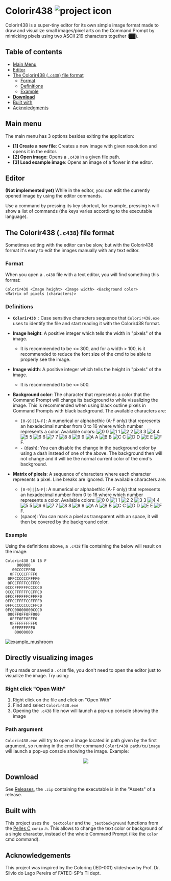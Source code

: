 # Colorir438 ![project icon](res/48x48.ico)
Colorir438 is a super-tiny editor for its own simple image format made to draw and visualize small images/pixel arts on the Command Prompt
by mimicking pixels using two ASCII 219 characters together (██).

## Table of contents
- [Main Menu](#main-menu)
- [Editor](#editor)
- [The Colorir438 (``.c438``) file format](#the-Colorir438-c438-file-format)
  - [Format](#format)
  - [Definitions](#definitions)
  - [Example](#example)
- [**Download**](#download)
- [Built with](#built-with)
- [Acknoledgments](#acknowledgements)

## Main menu
The main menu has 3 options besides exiting the application:
- **[1] Create a new file**: Creates a new image with given resolution and opens it in the editor.
- **[2] Open image**: Opens a ``.c438`` in a given file path.
- **[3] Load example image**: Opens an image of a flower in the editor.
## Editor
**(Not implemented yet)**
While in the editor, you can edit the currently opened image by using the editor commands. 

Use a command by pressing its key shortcut, for example, 
pressing ``h`` will show a list of commands (the keys varies according to the executable language).

## The Colorir438 (``.c438``) file format
Sometimes editing with the editor can be slow, but with the Colorir438 format it's easy to edit the images manually with any text editor.

### Format
When you open a ``.c438`` file with a text editor, you will find something this format:
```
Colorir438 <Image height> <Image width> <Background color>
<Matrix of pixels (characters)>
```
### Definitions
- **``Colorir438 ``**: Case sensitive characters sequence that ``Colorir438.exe`` uses to identify the file 
and start reading it with the Colorir438 format.
- **Image height**: A positive integer which tells the width in "pixels" of the image. 
  - It is recommended to be <= 300, and
for a width > 100, is it recommended to reduce the font size of the cmd to be able to properly see the image.
- **Image width**: A positive integer which tells the height in "pixels" of the image. 
  - It is recommended to be <= 500.
- **Background color**: The character that represents a color that the Command Prompt will change its background to while visualizing the image.
This is recommended when using black outline pixels in Command Prompts with black background. The available characters are:
  - ``[0-9]|[A-F]``: A numerical or alphabethic (A-F only) that represents an hexadecimal number from 0 to 16 where which number represents a color.
  Available colors: 
  ![0](https://placehold.it/10/000000/?text=+) 0 
  ![1](https://placehold.it/10/0000ff/?text=+) 1 
  ![2](https://placehold.it/10/008000/?text=+) 2 
  ![3](https://placehold.it/10/008080/?text=+) 3 
  ![4](https://placehold.it/10/800000/?text=+) 4 
  ![5](https://placehold.it/10/800080/?text=+) 5 
  ![6](https://placehold.it/10/808000/?text=+) 6 
  ![7](https://placehold.it/10/c0c0c0/?text=+) 7 
  ![8](https://placehold.it/10/808080/?text=+) 8 
  ![9](https://placehold.it/10/0000ff/?text=+) 9 
  ![A](https://placehold.it/10/00ff00/?text=+) A 
  ![B](https://placehold.it/10/00ffff/?text=+) B 
  ![C](https://placehold.it/10/ff0000/?text=+) C 
  ![D](https://placehold.it/10/ff00ff/?text=+) D 
  ![E](https://placehold.it/10/ffff00/?text=+) E 
  ![F](https://placehold.it/10/ffffff/?text=+) F.
  - ``-`` (dash): You can disable the change in the background color by using a dash instead of one of the above. 
  The background then will not change and it will be the normal current color of the cmd's background.

- **Matrix of pixels**: A sequence of characters where each character represents a pixel. Line breaks are ignored. 
 The available characters are: 
  - ``[0-9]|[A-F]``: A numerical or alphabethic (A-F only) that represents an hexadecimal number from 0 to 16 where which number represents a color.
  Available colors: 
  ![0](https://placehold.it/10/000000/?text=+) 0 
  ![1](https://placehold.it/10/0000ff/?text=+) 1 
  ![2](https://placehold.it/10/008000/?text=+) 2 
  ![3](https://placehold.it/10/008080/?text=+) 3 
  ![4](https://placehold.it/10/800000/?text=+) 4 
  ![5](https://placehold.it/10/800080/?text=+) 5 
  ![6](https://placehold.it/10/808000/?text=+) 6 
  ![7](https://placehold.it/10/c0c0c0/?text=+) 7
  ![8](https://placehold.it/10/808080/?text=+) 8 
  ![9](https://placehold.it/10/0000ff/?text=+) 9 
  ![A](https://placehold.it/10/00ff00/?text=+) A 
  ![B](https://placehold.it/10/00ffff/?text=+) B 
  ![C](https://placehold.it/10/ff0000/?text=+) C 
  ![D](https://placehold.it/10/ff00ff/?text=+) D 
  ![E](https://placehold.it/10/ffff00/?text=+) E 
  ![F](https://placehold.it/10/ffffff/?text=+) F.
  - (space): You can mark a pixel as transparent with an space, it will then be covered by the background color. 
 ### Example
 Using the definitions above, a ``.c438`` file containing the below will result on the image:
```
Colorir438 16 16 F
     000000     
   00CCCCFF00   
  0FFCCCCFFFF0  
 0FFCCCCCCFFFF0 
 0FCCFFFFCCFFF0 
0CCCFFFFFFCCCCC0
0CCCFFFFFFCCFFC0
0FCCFFFFFFCFFFF0
0FFCCFFFFCCFFFF0
0FFCCCCCCCCCFFC0
0FCC00000000CCC0
 000FF0FF0FF000 
  0FFF0FF0FFF0  
  0FFFFFFFFFF0  
   0FFFFFFFF0   
    00000000    
```
![example_mushroom](https://user-images.githubusercontent.com/44736064/62418620-e1457380-b643-11e9-8f76-51228e9c8687.png)

## Directly visualizing images
If you made or saved a ``.c438`` file, you don't need to open the editor just to visualize the image. Try using:
### Right click "Open With"
  1. Right click on the file and click on "Open With"
  2. Find and select ``Colorir438.exe``
  3. Opening the ``.c438`` file now will launch a pop-up console showing the image
### Path argument
``Colorir438.exe`` will try to open a image located in path given by the first argument, 
so running in the cmd the command ``Colorir438 path/to/image`` will launch a pop-up console showing the image. Example:

<p align="center">
  <img src="https://user-images.githubusercontent.com/44736064/62417338-5a809e80-b623-11e9-8770-087b8ce7771d.gif">
</p>

## Download
See [Releases](https://github.com/g-otn/Colorir438/releases/), the ``.zip`` containing the executable is in the "Assets" of a release.

## Built with
This project uses the ``_textcolor`` and the ``_textbackground`` functions from the [Pelles C](https://www.pellesc.de/index.php?page=overview) ``conio.h``.
This allows to change the text color or background of a single character, instead of the whole Command Prompt (like the ``color`` cmd command).

## Acknowledgements
This project was inspired by the Coloring (IED-001) slideshow by Prof. Dr. Silvio do Lago Pereira of FATEC-SP's TI dept.
